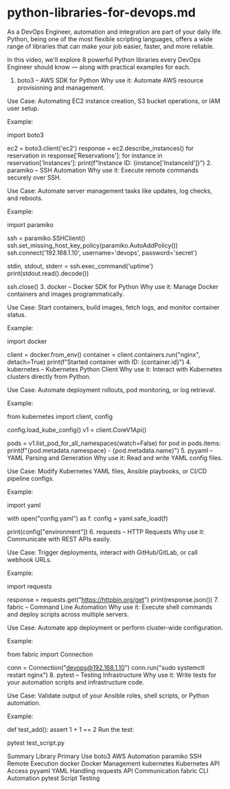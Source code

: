 # python-libraries-for-devops.md

As a DevOps Engineer, automation and integration are part of your daily life. Python, being one of the most flexible scripting languages, offers a wide range of libraries that can make your job easier, faster, and more reliable.

In this video, we'll explore 8 powerful Python libraries every DevOps Engineer should know — along with practical examples for each.

1. boto3 – AWS SDK for Python
Why use it: Automate AWS resource provisioning and management.

Use Case: Automating EC2 instance creation, S3 bucket operations, or IAM user setup.

Example:

import boto3

ec2 = boto3.client('ec2')
response = ec2.describe_instances()
for reservation in response['Reservations']:
    for instance in reservation['Instances']:
        print(f"Instance ID: {instance['InstanceId']}")
2. paramiko – SSH Automation
Why use it: Execute remote commands securely over SSH.

Use Case: Automate server management tasks like updates, log checks, and reboots.

Example:

import paramiko

ssh = paramiko.SSHClient()
ssh.set_missing_host_key_policy(paramiko.AutoAddPolicy())
ssh.connect('192.168.1.10', username='devops', password='secret')

stdin, stdout, stderr = ssh.exec_command('uptime')
print(stdout.read().decode())

ssh.close()
3. docker – Docker SDK for Python
Why use it: Manage Docker containers and images programmatically.

Use Case: Start containers, build images, fetch logs, and monitor container status.

Example:

import docker

client = docker.from_env()
container = client.containers.run("nginx", detach=True)
print(f"Started container with ID: {container.id}")
4. kubernetes – Kubernetes Python Client
Why use it: Interact with Kubernetes clusters directly from Python.

Use Case: Automate deployment rollouts, pod monitoring, or log retrieval.

Example:

from kubernetes import client, config

config.load_kube_config()
v1 = client.CoreV1Api()

pods = v1.list_pod_for_all_namespaces(watch=False)
for pod in pods.items:
    print(f"{pod.metadata.namespace} - {pod.metadata.name}")
5. pyyaml – YAML Parsing and Generation
Why use it: Read and write YAML config files.

Use Case: Modify Kubernetes YAML files, Ansible playbooks, or CI/CD pipeline configs.

Example:

import yaml

with open("config.yaml") as f:
    config = yaml.safe_load(f)

print(config["environment"])
6. requests – HTTP Requests
Why use it: Communicate with REST APIs easily.

Use Case: Trigger deployments, interact with GitHub/GitLab, or call webhook URLs.

Example:

import requests

response = requests.get("https://httpbin.org/get")
print(response.json())
7. fabric – Command Line Automation
Why use it: Execute shell commands and deploy scripts across multiple servers.

Use Case: Automate app deployment or perform cluster-wide configuration.

Example:

from fabric import Connection

conn = Connection("devops@192.168.1.10")
conn.run("sudo systemctl restart nginx")
8. pytest – Testing Infrastructure
Why use it: Write tests for your automation scripts and infrastructure code.

Use Case: Validate output of your Ansible roles, shell scripts, or Python automation.

Example:

def test_add():
    assert 1 + 1 == 2
Run the test:

pytest test_script.py

Summary
Library 		Primary Use
boto3   		AWS Automation
paramiko 		SSH Remote Execution
docker  		Docker Management
kubernetes		Kubernetes API Access
pyyaml			YAML Handling
requests		API Communication
fabric			CLI Automation
pytest			Script Testing
